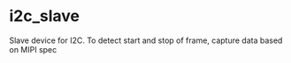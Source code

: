 # i2c_slave

Slave device for I2C. To detect start and stop of frame, capture data based on MIPI spec

